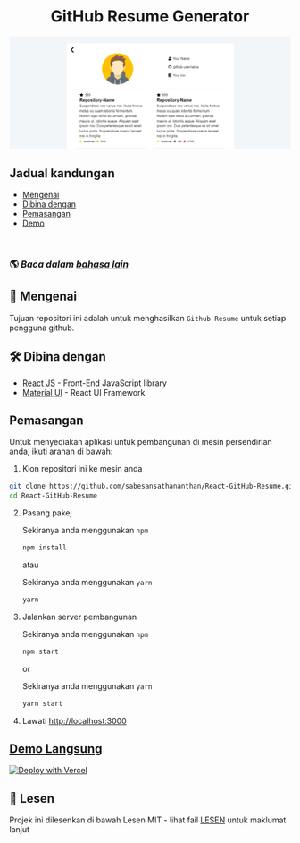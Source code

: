 <h1 align='center'>GitHub Resume Generator</h1>

<img alt="React GitHub Resume" src="../src/assets/readme/screenshot.png"  align='center'/>

## Jadual kandungan

- [Mengenai](#about)
- [Dibina dengan](#built-with)
- [Pemasangan](#installation)
- [Demo](#live-demo)

<br>

### 🌎 _Baca dalam [bahasa lain](./Translations.md)_

<h2 id='about'>🤔 Mengenai</h2>

Tujuan repositori ini adalah untuk menghasilkan `Github Resume` untuk setiap pengguna github.

<h2 id='built-with'>🛠️ Dibina dengan</h2>

- [React JS](https://reactjs.org/) - Front-End JavaScript library
- [Material UI](https://material-ui.com/) - React UI Framework

<h2 id='installation'>Pemasangan</h2>

Untuk menyediakan aplikasi untuk pembangunan di mesin persendirian anda, ikuti arahan di bawah:

1. Klon repositori ini ke mesin anda

```bash
git clone https://github.com/sabesansathananthan/React-GitHub-Resume.git
cd React-GitHub-Resume
```

2. Pasang pakej

   Sekiranya anda menggunakan `npm`

   ```bash
   npm install
   ```

   atau

   Sekiranya anda menggunakan `yarn`

   ```bash
   yarn
   ```

3. Jalankan server pembangunan

   Sekiranya anda menggunakan `npm`

   ```bash
   npm start
   ```

   or

   Sekiranya anda menggunakan `yarn`

   ```bash
   yarn start
   ```

4. Lawati <http://localhost:3000>

<h2 id='live-demo'><a href="https://react-github-resume.vercel.app/">Demo Langsung</a></h2>

[![Deploy with Vercel](https://vercel.com/button)](https://vercel.com/new/git/external?repository-url=https://github.com/sabesansathananthan/React-GitHub-Resume)

## 📄 Lesen

Projek ini dilesenkan di bawah Lesen MIT - lihat fail [LESEN](../LICENSE) untuk maklumat lanjut
